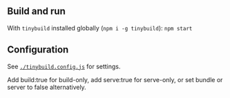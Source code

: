 ## Build and run

With `tinybuild` installed globally (`npm i -g tinybuild`): `npm start`

## Configuration

See [`./tinybuild.config.js`](./tinybuild.config.js) for settings. 

Add build:true for build-only, add serve:true for serve-only, or set bundle or server to false alternatively.
